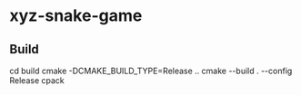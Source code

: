 # xyz-snake-game

## Build

cd build
cmake -DCMAKE_BUILD_TYPE=Release ..
cmake --build . --config Release
cpack
